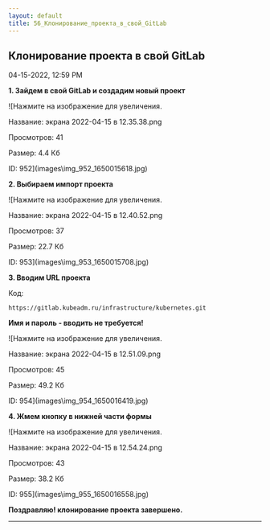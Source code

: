 ```yaml
---
layout: default
title: 56_Клонирование_проекта_в_свой_GitLab
---
```



##  Клонирование проекта в свой GitLab 

04-15-2022, 12:59 PM

**1\. Зайдем в свой GitLab и создадим новый проект**  
  
  
![Нажмите на изображение для увеличения.



Название:	экрана 2022-04-15 в 12.35.38.png

Просмотров:	41

Размер:	4.4 Кб

ID:	952](images\\img_952_1650015618.jpg)  
  
**2\. Выбираем импорт проекта**  
  
![Нажмите на изображение для увеличения.



Название:	экрана 2022-04-15 в 12.40.52.png

Просмотров:	37

Размер:	22.7 Кб

ID:	953](images\\img_953_1650015708.jpg)  
  
**3\. Вводим URL проекта**  
  


Код:
    
    
    https://gitlab.kubeadm.ru/infrastructure/kubernetes.git

**Имя и пароль - вводить не требуется!**  
  
![Нажмите на изображение для увеличения.



Название:	экрана 2022-04-15 в 12.51.09.png

Просмотров:	45

Размер:	49.2 Кб

ID:	954](images\\img_954_1650016419.jpg)  
  
**4\. Жмем кнопку в нижней части формы**  
  
![Нажмите на изображение для увеличения.



Название:	экрана 2022-04-15 в 12.54.24.png

Просмотров:	43

Размер:	38.2 Кб

ID:	955](images\\img_955_1650016558.jpg)  
  
**Поздравляю! клонирование проекта завершено.**   
  



---

